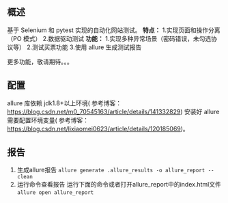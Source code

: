 ## 概述
基于 Selenium 和 pytest 实现的自动化网站测试。
**特点：**
1.实现页面和操作分离（PO 模式）
2.数据驱动测试
**功能：**
1.实现多种异常场景（密码错误，未勾选协议等）
2.测试买票功能
3.使用 allure 生成测试报告

更多功能，敬请期待。。。
## 配置
allure 库依赖 jdk1.8+以上环境(
    参考博客：https://blog.csdn.net/m0_70545163/article/details/141332829)
安装好 allure 需要配置环境变量(
    参考博客：https://blog.csdn.net/lixiaomei0623/article/details/120185069)。
## 报告
1. 生成allure报告
`allure generate .allure_results -o allure_report --clean`
2. 运行命令查看报告
运行下面的命令或者打开allure_report中的index.html文件
`allure open allure_report`